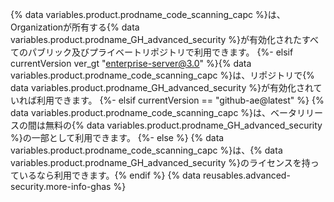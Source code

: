 {% data variables.product.prodname_code_scanning_capc %}は、Organizationが所有する{% data variables.product.prodname_GH_advanced_security %}が有効化されたすべてのパブリック及びプライベートリポジトリで利用できます。
{%- elsif currentVersion ver_gt "enterprise-server@3.0" %}{% data variables.product.prodname_code_scanning_capc %}は、リポジトリで{% data variables.product.prodname_GH_advanced_security %}が有効化されていれば利用できます。
{%- elsif currentVersion == "github-ae@latest" %}
{% data variables.product.prodname_code_scanning_capc %}は、ベータリリースの間は無料の{% data variables.product.prodname_GH_advanced_security %}の一部として利用できます。
{%- else %}
{% data variables.product.prodname_code_scanning_capc %}は、{% data variables.product.prodname_GH_advanced_security %}のライセンスを持っているなら利用できます。{% endif %} {% data reusables.advanced-security.more-info-ghas %}
